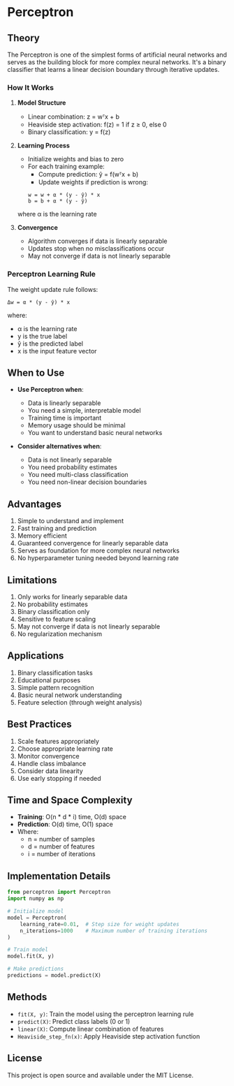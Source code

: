# Perceptron

## Theory

The Perceptron is one of the simplest forms of artificial neural networks and serves as the building block for more complex neural networks. It's a binary classifier that learns a linear decision boundary through iterative updates.

### How It Works

1. **Model Structure**
   - Linear combination: z = wᵀx + b
   - Heaviside step activation: f(z) = 1 if z ≥ 0, else 0
   - Binary classification: y = f(z)

2. **Learning Process**
   - Initialize weights and bias to zero
   - For each training example:
     - Compute prediction: ŷ = f(wᵀx + b)
     - Update weights if prediction is wrong:
     ```
     w = w + α * (y - ŷ) * x
     b = b + α * (y - ŷ)
     ```
   where α is the learning rate

3. **Convergence**
   - Algorithm converges if data is linearly separable
   - Updates stop when no misclassifications occur
   - May not converge if data is not linearly separable

### Perceptron Learning Rule

The weight update rule follows:
```
Δw = α * (y - ŷ) * x
```
where:
- α is the learning rate
- y is the true label
- ŷ is the predicted label
- x is the input feature vector

## When to Use

- **Use Perceptron when**:
  - Data is linearly separable
  - You need a simple, interpretable model
  - Training time is important
  - Memory usage should be minimal
  - You want to understand basic neural networks

- **Consider alternatives when**:
  - Data is not linearly separable
  - You need probability estimates
  - You need multi-class classification
  - You need non-linear decision boundaries

## Advantages

1. Simple to understand and implement
2. Fast training and prediction
3. Memory efficient
4. Guaranteed convergence for linearly separable data
5. Serves as foundation for more complex neural networks
6. No hyperparameter tuning needed beyond learning rate

## Limitations

1. Only works for linearly separable data
2. No probability estimates
3. Binary classification only
4. Sensitive to feature scaling
5. May not converge if data is not linearly separable
6. No regularization mechanism

## Applications

1. Binary classification tasks
2. Educational purposes
3. Simple pattern recognition
4. Basic neural network understanding
5. Feature selection (through weight analysis)

## Best Practices

1. Scale features appropriately
2. Choose appropriate learning rate
3. Monitor convergence
4. Handle class imbalance
5. Consider data linearity
6. Use early stopping if needed

## Time and Space Complexity

- **Training**: O(n * d * i) time, O(d) space
- **Prediction**: O(d) time, O(1) space
- Where:
  - n = number of samples
  - d = number of features
  - i = number of iterations

## Implementation Details

```python
from perceptron import Perceptron
import numpy as np

# Initialize model
model = Perceptron(
    learning_rate=0.01,  # Step size for weight updates
    n_iterations=1000    # Maximum number of training iterations
)

# Train model
model.fit(X, y)

# Make predictions
predictions = model.predict(X)
```

## Methods

- `fit(X, y)`: Train the model using the perceptron learning rule
- `predict(X)`: Predict class labels (0 or 1)
- `linear(X)`: Compute linear combination of features
- `Heaviside_step_fn(x)`: Apply Heaviside step activation function

## License

This project is open source and available under the MIT License.
